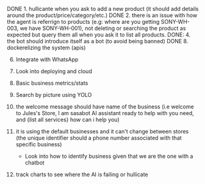 DONE 1. hullicante when you ask to add a new product (it should add details around the product/price/category/etc.)
DONE 2. there is an issue with how the agent is referrign to products (e.g: where are you getting SONY-WH-003, we have SONY-WH-001), not deleting or searching the product as expected but query them all when you ask it to list all products. 
DONE: 4. the bot should introduce itself as a bot (to avoid being banned)
DONE 8. dockerelizing the system (apis)

6. Integrate with WhatsApp
7. Look into deploying and cloud
8. Basic business metrics/stats
9. Search by picture using YOLO


5. the welcome message should have name of the business (i.e welcome to Jules's Store, I am sasabot AI assistant ready to help with you need, and {list all services} how can i help you)
3. it is using the default businesses and it can't change between stores (the unique identifier should a phone number associated with that specific business)
    - Look into how to identify business given that we are the one with a chatbot
8. track charts to see where the AI is failing or hullicate
